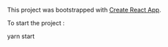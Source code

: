 This project was bootstrapped with [Create React App](https://github.com/facebook/create-react-app).

To start the project :

yarn start
